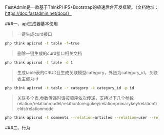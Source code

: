 FastAdmin是一款基于ThinkPHP5+Bootstrap的极速后台开发框架。（文档地址：https://doc.fastadmin.net/docs）

###一、api生成器基本使用

>一键生成curd接口
```bash
php think apicrud -t table -f=true
```

>删除一键生成的curd接口相关文档
```bash
php think apicrud -t table -d 1
```

>生成table表的CRUD且生成关联模型category，外链为category_id，关联表主键为id

```bash
php think apicrud -t table -r category -k category_id -p id
```


>关联多个表,参数传递时请按顺序依次传递，支持以下几个参数relation/relationmodel/relationforeignkey/relationprimarykey/relationfields/relationmode


```bash
php think apicrud -t comments --relation=articles --relation=user --relationforeignkey=article_id --relationforeignkey=user_id
```

###二、行为

